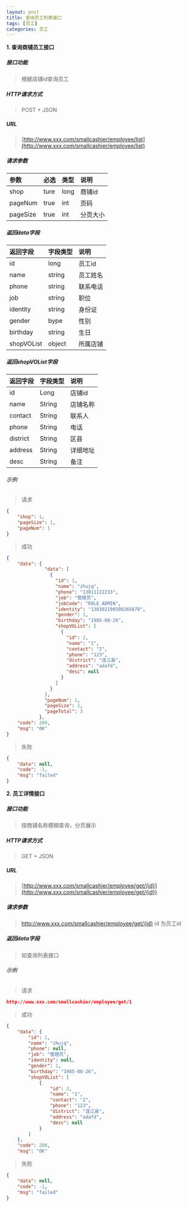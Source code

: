 ```yaml
---
layout: post
title: 查询员工列表接口
tags: [员工]
categories: 员工 
---
```

**1\. 查询商铺员工接口**
##### 接口功能
> 根据店铺id查询员工

##### HTTP请求方式
> POST + JSON

##### URL
> [http://www.xxx.com/smallcashier/employee/list](http://www.xxx.com/smallcashier/employee/list)

##### 请求参数

|参数|必选|类型|说明|
|:---|:---|:---|:---|
|shop|ture|long|商铺id|
|pageNum|true|int|页码|
|pageSize|true|int|分页大小|

##### 返回data字段

|返回字段|字段类型|说明|
|:---|:---|:---|
|id|long|员工id|
|name|string|员工姓名|
|phone|string|联系电话|
|job|string|职位|
|identity|string|身份证|
|gender|bype|性别|
|birthday|string|生日|
|shopVOList|object|所属店铺|

##### 返回shopVOList字段

|返回字段|字段类型|说明|
|:---|:---|:---|
|id|Long|店铺id|
|name|String|店铺名称|
|contact|String|联系人|
|phone|String|电话|
|district|String|区县|
|address|String|详细地址|
|desc|String|备注|


###### 示例
> 请求
``` json
{
	"shop": 1,
	"pageSize": 1,
	"pageNum": 1
}
```
> 成功
``` json
{
    "data": {
              "data": [
                {
                  "id": 1,
                  "name": "zhujq",
                  "phone": "13011122233",
                  "job": "管理员",
                  "jobCode": "ROLE_ADMIN",
                  "identity": "130102198508265678",
                  "gender": 1,
                  "birthday": "1985-08-26",
                  "shopVOList": [
                    {
                      "id": 2,
                      "name": "1",
                      "contact": "2",
                      "phone": "123",
                      "district": "连江县",
                      "address": "adafd",
                      "desc": null
                    }
                  ]
                }
              ],
              "pageNum": 1,
              "pageSize": 1,
              "pageTotal": 3
            },
    "code": 200,
    "msg": "OK"
}
```
> 失败
``` json
{
    "data": null,
    "code": -1,
    "msg": "failed"
}
```

**2\. 员工详情接口**

##### 接口功能
> 按商铺名称模糊查询，分页展示

##### HTTP请求方式
> GET + JSON

##### URL
> [http://www.xxx.com/smallcashier/employee/get/{id}](http://www.xxx.com/smallcashier/employee/get/{id})

##### 请求参数

> http://www.xxx.com/smallcashier/employee/get/{id}
> id 为员工id

##### 返回data字段

> 如查询列表接口

###### 示例

> 请求
``` json
http://www.xxx.com/smallcashier/employee/get/1
```
> 成功
``` json
{
    "data": {
        "id": 1,
        "name": "zhujq",
        "phone": null,
        "job": "管理员",
        "identity": null,
        "gender": 1,
        "birthday": "1985-08-26",
        "shopVOList": [
            {
                "id": 2,
                "name": "1",
                "contact": "2",
                "phone": "123",
                "district": "连江县",
                "address": "adafd",
                "desc": null
            }
        ]
    },
    "code": 200,
    "msg": "OK"

```
> 失败
``` json
{
    "data": null,
    "code": -1,
    "msg": "failed"
}
```